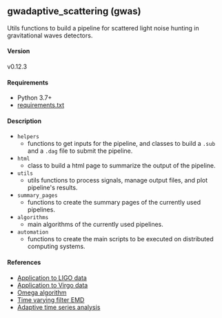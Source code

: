 ## gwadaptive_scattering (gwas)
Utils functions to build a pipeline for scattered light noise hunting in gravitational waves detectors.

#### Version

v0.12.3

####  Requirements

- Python 3.7+
- [requirements.txt](requirements.txt)

#### Description
- `helpers`
  - functions to get inputs for the pipeline, and classes to build a `.sub` and a `.dag` file to submit the pipeline.
- `html`
  - class to build a html page to summarize the output of the pipeline.
- `utils`
  - utils functions to process signals, manage output files, and plot pipeline's results.
- `summary_pages`
  - functions to create the summary pages of the currently used pipelines.
- `algorithms`
  - main algorithms of the currently used pipelines.
- `automation`
  - functions to create the main scripts to be executed on distributed computing systems.

#### References
- [Application to LIGO data](https://iopscience.iop.org/article/10.1088/1361-6382/aa8e6b/meta) 
- [Application to Virgo data](https://iopscience.iop.org/article/10.1088/1361-6382/ab9719/meta) 
- [Omega algorithm](https://dspace.mit.edu/handle/1721.1/34388)
- [Time varying filter EMD](https://www.sciencedirect.com/science/article/pii/S0165168417301135?casa_token=e9Q5Bi85etAAAAAA:ow686chMeVLYYF4anHGXpMx_dNSzej0s3x9PJuCuyt1zYyyyYLUsOOw6VSWXQJgZQPgAUitW3IU)
- [Adaptive time series analysis](https://www.jstor.org/stable/pdf/53161.pdf?casa_token=ZqoSg2aXRR8AAAAA:c-vPcJu5-ymb9Z_zZmr3pD1twXy3pb7nBxyUN0oUUoJfKgVLX1MIQhGqovwLsNJFQSCDrXa3k7GFJPxfIJhkwAXO650sblUb3mnVphXSjg73yUpczlEj)

